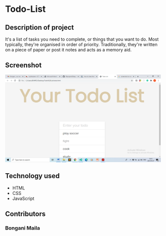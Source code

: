 # Todo-List

## Description of project
It's a list of tasks you need to complete, or things that you want to do. Most typically, they're organised in order of priority. Traditionally, they're written on a piece of paper or post it notes and acts as a memory aid.

## Screenshot
![](https://github.com/BonganiMaila/Todo-List/blob/main/Screenshot%20(67).png)



## Technology used
- HTML
- CSS
- JavaScript

## Contributors
### Bongani Maila

